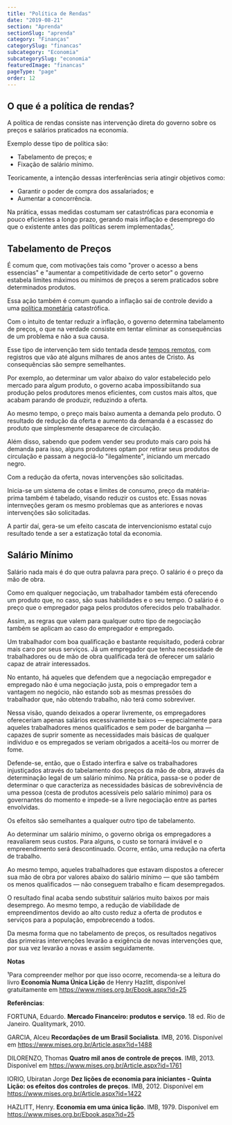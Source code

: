 ```yaml
---
title: "Política de Rendas"
date: "2019-08-21"
section: "Aprenda"
sectionSlug: "aprenda"
category: "Finanças"
categorySlug: "financas"
subcategory: "Economia"
subcategorySlug: "economia"
featuredImage: "financas"
pageType: "page"
order: 12
---
```


## O que é a política de rendas?

A política de rendas consiste nas intervenção direta do governo sobre os preços e salários praticados na economia.

Exemplo desse tipo de política são:

- Tabelamento de preços; e
- Fixação de salário mínimo.

Teoricamente, a intenção dessas interferências seria atingir objetivos como:

- Garantir o poder de compra dos assalariados; e
- Aumentar a concorrência.

Na prática, essas medidas costumam ser catastróficas para economia e pouco eficientes a longo prazo, gerando mais inflação e desemprego do que o existente antes das políticas serem implementadas[¹](#nota1).

## Tabelamento de Preços

É comum que, com motivações tais como "prover o acesso a bens essencias" e "aumentar a competitividade de certo setor" o governo estabela limites máximos ou mínimos de preços a serem praticados sobre determinados produtos.

Essa ação também é comum quando a inflação sai de controle devido a uma [política monetária](/aprenda/financas/economia/politica-monetaria) catastrófica.

Com o intuito de tentar reduzir a inflação, o governo determina tabelamento de preços, o que na verdade consiste em tentar eliminar as consequências de um problema e não a sua causa.

Esse tipo de intervenção tem sido tentada desde [tempos remotos](https://www.mises.org.br/Article.aspx?id=1761), com registros que vão até alguns milhares de anos antes de Cristo. As consequências são sempre semelhantes.

Por exemplo, ao determinar um valor abaixo do valor estabelecido pelo mercado para algum produto, o governo acaba impossibiitando sua produção pelos produtores menos eficientes, com custos mais altos, que acabam parando de produzir, reduzindo a oferta.

Ao mesmo tempo, o preço mais baixo aumenta a demanda pelo produto. O resultado de redução da oferta e aumento da demanda é a escassez do produto que simplesmente desaparece de circulação. 

Além disso, sabendo que podem vender seu produto mais caro pois há demanda para isso, alguns produtores optam por retirar seus produtos de circulação e passam a negociá-lo "ilegalmente", iniciando um mercado negro.

Com a redução da oferta, novas intervenções são solicitadas.

Inicia-se um sistema de cotas e limites de consumo, preço da matéria-prima também é tabelado, visando reduzir os custos etc. Essas novas internveções geram os mesmo problemas que as anteriores e novas intervenções são solicitadas.

A partir daí, gera-se um efeito cascata de intervencionismo estatal cujo resultado tende a ser a estatização total da economia.

## Salário Mínimo

Salário nada mais é do que outra palavra para preço. O salário é o preço da mão de obra.

Como em qualquer negociação, um trabalhador também está oferecendo um produto que, no caso, são suas habilidades e o seu tempo. O salário é o preço que o empregador paga pelos produtos oferecidos pelo trabalhador.

Assim, as regras que valem para qualquer outro tipo de negociação também se aplicam ao caso do empregador e empregado.

Um trabalhador com boa qualificação e bastante requisitado, poderá cobrar mais caro por seus serviços. Já um empregador que tenha necessidade de trabalhadores ou de mão de obra qualificada terá de oferecer um salário capaz de atrair interessados.

No entanto, há aqueles que defendem que a negociação empregador e empregado não é uma negociação justa, pois o empregador tem a vantagem no negócio, não estando sob as mesmas pressões do trabalhador que, não obtendo trabalho, não terá como sobreviver. 

Nessa visão, quando deixados a operar livremente, os empregadores ofereceriam apenas salários excessivamente baixos — especialmente para aqueles trabalhadores menos qualificados e sem poder de barganha — capazes de suprir somente as necessidades mais básicas de qualquer indíviduo e os empregados se veriam obrigados a aceitá-los ou morrer de fome.

Defende-se, então, que o Estado interfira e salve os trabalhadores injustiçados através do tabelamento dos preços da mão de obra, através da determinação legal de um salário mínimo. Na prática, passa-se o poder de determinar o que caracteriza as necessidades básicas de sobrevivência de uma pessoa (cesta de produtos acessíveis pelo salário mínimo) para os governantes do momento e impede-se a livre negociação entre as partes envolvidas.

Os efeitos são semelhantes a qualquer outro tipo de tabelamento.

Ao determinar um salário mínimo, o governo obriga os empregadores a reavaliarem seus custos. Para alguns, o custo se tornará inviável e o empreendimento será descontinuado. Ocorre, então, uma redução na oferta de trabalho.

Ao mesmo tempo, aqueles trabalhadores que estavam dispostos a oferecer sua mão de obra por valores abaixo do salário mínimo — que são também os menos qualificados — não conseguem trabalho e ficam desempregados.

O resultado final acaba sendo substituir salários muito baixos por mais desemprego. Ao mesmo tempo, a redução de viabilidade de empreendimentos devido ao alto custo reduz a oferta de produtos e serviços para a população, empobrecendo a todos.

Da mesma forma que no tabelamento de preços, os resultados negativos das primeiras intervenções levarão a exigência de novas intervenções que, por sua vez levarão a novas e assim seguidamente.


<div class="referencias">

**Notas**

<p id="nota1">¹Para compreender melhor por que isso ocorre, recomenda-se a leitura do livro <strong>Economia Numa Única Lição</strong> de Henry Hazlitt, disponível gratuitamente em <a href="https://www.mises.org.br/Ebook.aspx?id=25">https://www.mises.org.br/Ebook.aspx?id=25</a> </p>

**Referências**:

<p id="1">FORTUNA, Eduardo. <strong>Mercado Financeiro: produtos e serviço</strong>. 18 ed. Rio de Janeiro. Qualitymark, 2010.</p>
<p id="2">GARCIA, Alceu <strong>Recordações de um Brasil Socialista</strong>. IMB, 2016. Disponível em <a href="https://www.mises.org.br/Article.aspx?id=1488">https://www.mises.org.br/Article.aspx?id=1488</a> </p>
<p id="3">DILORENZO, Thomas <strong>Quatro mil anos de controle de preços</strong>. IMB, 2013. Disponível em <a href="https://www.mises.org.br/Article.aspx?id=1761">https://www.mises.org.br/Article.aspx?id=1761</a> </p>
<p id="4">IORIO, Ubiratan Jorge <strong>Dez lições de economia para iniciantes - Quinta Lição: os efeitos dos controles de preços</strong>. IMB, 2012. Disponível em <a href="https://www.mises.org.br/Article.aspx?id=1422">https://www.mises.org.br/Article.aspx?id=1422</a> </p>
<p id="5">HAZLITT, Henry. <strong>Economia em uma única lição</strong>. IMB, 1979. Disponível em <a href="https://www.mises.org.br/Ebook.aspx?id=25">https://www.mises.org.br/Ebook.aspx?id=25</a> </p>

</div>